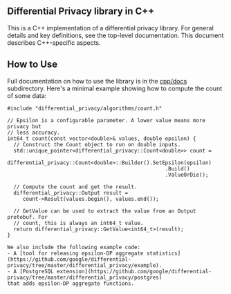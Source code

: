## Differential Privacy library in C++

This is a C++ implementation of a differential privacy library. For general
details and key definitions, see the top-level documentation.
This document describes C++-specific aspects.

## How to Use

Full documentation on how to use the library is in the
[cpp/docs](https://github.com/google/differential-privacy/tree/master/differential_privacy/docs)
subdirectory. Here's a minimal example showing how to compute the count of some
data:

```
#include "differential_privacy/algorithms/count.h"

// Epsilon is a configurable parameter. A lower value means more privacy but
// less accuracy.
int64_t count(const vector<double>& values, double epsilon) {
  // Construct the Count object to run on double inputs.
  std::unique_pointer<differential_privacy::Count<double>> count =
     differential_privacy::Count<double>::Builder().SetEpsilon(epsilon)
                                                   .Build()
                                                   .ValueOrDie();

  // Compute the count and get the result.
  differential_privacy::Output result =
     count->Result(values.begin(), values.end());

  // GetValue can be used to extract the value from an Output protobuf. For
  // count, this is always an int64_t value.
  return differential_privacy::GetValue<int64_t>(result);
}

We also include the following example code:
- A [tool for releasing epsilon-DP aggregate statistics](https://github.com/google/differential-privacy/tree/master/differential_privacy/example).
- A [PostgreSQL extension](https://github.com/google/differential-privacy/tree/master/differential_privacy/postgres)
that adds epsilon-DP aggregate functions.


